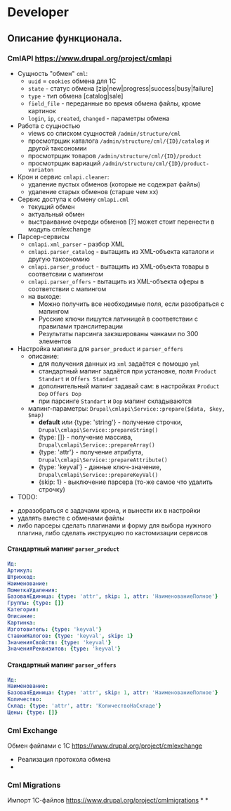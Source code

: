 # Developer

## Описание функционала.

### CmlAPI  https://www.drupal.org/project/cmlapi

* Сущность "обмен" `cml`: 
  - `uuid` = `cookies` обмена для 1С
  - `state` - статус обмена  [zip|new|progress|success|busy|failure]
  - `type` - тип обмена [catalog|sale]
  - `field_file` - переданные во время обмена файлы, кроме картинок
  - `login`, `ip`, `created`,	`changed` - параметры обмена
* Работа с сущностью
  - views со списком сущностей `/admin/structure/cml`
  - просмотрщик каталога `/admin/structure/cml/{ID}/catalog` и другой таксономии
  - просмотрщик товаров `/admin/structure/cml/{ID}/product`
  - просмотрщик вариаций `/admin/structure/cml/{ID}/product-variaton`
* Крон и сервис `cmlapi.cleaner`:
  - удаление пустых обменов (которые не содежрат файлы)
  - удаление старых обменов (старше чем хх)
* Сервис доступа к обмену `cmlapi.cml`
  - текущий обмен
  - актуальный обмен
  - выстраивание очереди обменов [?] может стоит перенести в модуль cmlexchange
* Парсер-сервисы
  - `cmlapi.xml_parser` - разбор XML
  - `cmlapi.parser_catalog` - вытащить из XML-объекта каталоги и другую таксономию
  - `cmlapi.parser_product` - вытащить из XML-объекта товары в соответсвии с мапингом
  - `cmlapi.parser_offers` - вытащить из XML-объекта оферы в соответствии с мапингом
  - на выходе:
    * Можно получить все необходимые поля, если разобраться с мапингом
    * Русские ключи пишутся латиницей в соответствии с правилами транслитерации
    * Результаты парсинга закэшированы чанками по 300 элементов
* Настройка мапинга для `parser_product` и `parser_offers`
  - описание:
    - для получения данных из `xml` задаётся с помощю `yml`
    - стандартный мапинг задаётся при установке, поля `Product Standart` и `Offers Standart`
    - дополнительный мапинг задавай сам: в настройках `Product Dop` `Offers Dop`
    - при парсинге `Standart` и `Dop` мапинг складываются
  - мапинг-параметры: `Drupal\cmlapi\Service::prepare($data, $key, $map)`
    - **default** или {type: 'string'} - получение строчки, `Drupal\cmlapi\Service::prepareString()`
    - {type: []} - получение массива, `Drupal\cmlapi\Service::prepareArray()`
    - {type: 'attr'} - получение атрибута, `Drupal\cmlapi\Service::prepareAttribute()`
    - {type: 'keyval'} - данные ключ-значение, `Drupal\cmlapi\Service::prepareKeyVal()`
    - {skip: 1} - выключение парсера (то-же самое что удалить строчку)
* TODO:
 - доразобраться с задачами крона, и вынести их в настройки
 - удалять вместе с обменами файлы
 - либо парсеры сделать плагинами и форму для выбора нужного плагина, либо сделать инструкцию по кастомизации сервисов

#### Стандартный мапинг `parser_product`
```yml
Ид:
Артикул:
Штрихкод:
Наименование:
ПометкаУдаления:
БазоваяЕдиница: {type: 'attr', skip: 1, attr: 'НаименованиеПолное'}
Группы: {type: []}
Категория:
Описание:
Картинка:
Изготовитель: {type: 'keyval'}
СтавкиНалогов: {type: 'keyval', skip: 1}
ЗначенияСвойств: {type: 'keyval'}
ЗначенияРеквизитов: {type: 'keyval'}
```
#### Стандартный мапинг `parser_offers`
```yml
Ид:
Наименование:
БазоваяЕдиница: {type: 'attr', skip: 1, attr: 'НаименованиеПолное'}
Количество:
Склад: {type: 'attr', attr: 'КоличествоНаСкладе'}
Цены: {type: []}
```

### Cml Exchange
Обмен файлами с 1С https://www.drupal.org/project/cmlexchange
* Реализация протокола обмена
*


### Cml Migrations

Импорт 1С-файлов https://www.drupal.org/project/cmlmigrations
*
*
